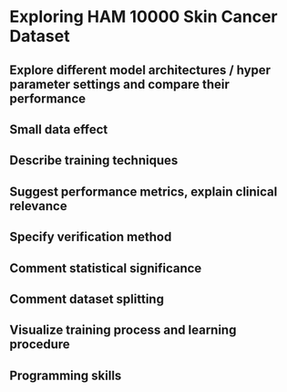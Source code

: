 # Exploring HAM 10000 Skin Cancer Dataset
## Explore different model architectures / hyper parameter settings and compare their performance
## Small data effect
## Describe training techniques
## Suggest performance metrics, explain clinical relevance
## Specify verification method
## Comment statistical significance
## Comment dataset splitting
## Visualize training process and learning procedure
## Programming skills
